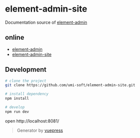 # element-admin-site
Documentation source of [element-admin](https://github.com/umi-soft/element-admin)

## online
+ [element-admin](https://umi-soft.github.com/element-admin)
+ [element-admin-site](https://umi-soft.github.com/element-admin-site)

## Development

```bash
# clone the project
git clone https://github.com/umi-soft/element-admin-site.git

# install dependency
npm install

# develop
npm run dev
```

open http://localhost:8081/

> Generator by [vuepress](https://github.com/vuejs/vuepress)

